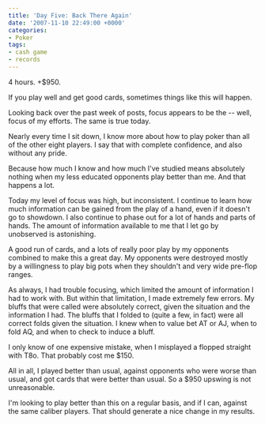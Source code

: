 ```yaml
---
title: 'Day Five: Back There Again'
date: '2007-11-10 22:49:00 +0000'
categories:
- Poker
tags:
- cash game
- records
---
```

4 hours. +$950.

If you play well and get good cards, sometimes things like this will happen.

Looking back over the past week of posts, focus appears to be the -- well, focus
of my efforts. The same is true today.

Nearly every time I sit down, I know more about how to play poker than all of
the other eight players. I say that with complete confidence, and also without
any pride.

Because how much I know and how much I've studied means absolutely nothing when
my less educated opponents play better than me. And that happens a lot.

Today my level of focus was high, but inconsistent. I continue to learn how much
information can be gained from the play of a hand, even if it doesn't go to
showdown. I also continue to phase out for a lot of hands and parts of hands.
The amount of information available to me that I let go by unobserved is
astonishing.

A good run of cards, and a lots of really poor play by my opponents combined to
make this a great day. My opponents were destroyed mostly by a willingness to
play big pots when they shouldn't and very wide pre-flop ranges.

As always, I had trouble focusing, which limited the amount of information I had
to work with. But within that limitation, I made extremely few errors. My bluffs
that were called were absolutely correct, given the situation and the
information I had. The bluffs that I folded to (quite a few, in fact) were all
correct folds given the situation. I knew when to value bet AT or AJ, when to
fold AQ, and when to check to induce a bluff.

I only know of one expensive mistake, when I misplayed a flopped straight with
T8o. That probably cost me $150.

All in all, I played better than usual, against opponents who were worse than
usual, and got cards that were better than usual. So a $950 upswing is not
unreasonable.

I'm looking to play better than this on a regular basis, and if I can, against
the same caliber players. That should generate a nice change in my results.

